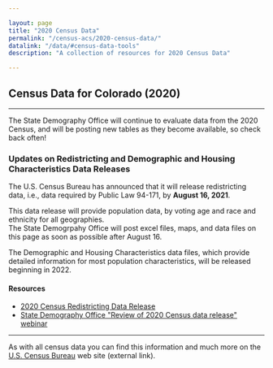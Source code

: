 ```yaml
---

layout: page
title: "2020 Census Data"
permalink: "/census-acs/2020-census-data/"
datalink: "/data/#census-data-tools"
description: "A collection of resources for 2020 Census Data"

---
```


## Census Data for Colorado (2020)

- - -

The State Demography Office will continue to evaluate data from the 2020 Census, and will be posting new tables as they become available, so check back often! 

### Updates on Redistricting and Demographic and Housing Characteristics Data Releases
The U.S. Census Bureau has announced that it will release redistricting data, i.e., data required by Public Law 94-171, by **August 16, 2021**.

This data release will provide population data, by voting age and race and ethnicity for all geographies.  
The State Demogrpahy Office will post excel files, maps, and data files on this page as soon as possible after August 16.

The Demographic and Housing Characteristics data files, which provide detailed information for most population characteristics, will be released beginning in 2022.


#### Resources
- [2020 Census Redistricting Data Release](https://www.census.gov/library/video/2021/2020-census-redistricting-data-release.html?utm_campaign=20210712msacos1ccstors&utm_medium=email&utm_source=govdelivery)
- [State Demography Office "Review of 2020 Census data release" webinar](https://demography.dola.colorado.gov/demography/publications-and-presentations/#quarterly-webinars)



----

As with all census data you can find this information and much more on the [U.S. Census Bureau](https://www.census.gov) web site (external link).
